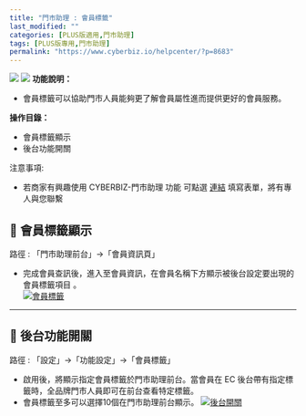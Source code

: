 ```yaml
---
title: "門市助理 : 會員標籤"
last_modified: ""
categories: [PLUS版適用,門市助理]
tags: [PLUS版專用,門市助理]
permalink: "https://www.cyberbiz.io/helpcenter/?p=8683"
---
```


![](https://www.cyberbiz.io/support/wp-content/uploads/門市助理.png)
![](https://www.cyberbiz.io/helpcenter/wp-content/uploads/PLUS版3.png)
**功能說明：**  

* 會員標籤可以協助門市人員能夠更了解會員屬性進而提供更好的會員服務。

**操作目錄：**

* 會員標籤顯示
* 後台功能開關

注意事項:  

* 若商家有興趣使用 CYBERBIZ-門市助理 功能 可點選 [連結](https://docs.google.com/forms/d/e/1FAIpQLScAzqU3OckpsS-XBy3yvioKksDBazronFTuEl_RBonxCATHaQ/viewform) 填寫表單，將有專人與您聯繫

## 📌 會員標籤顯示


路徑 :  「門市助理前台」→「會員資訊頁」  


* 完成會員查訊後，進入至會員資訊，在會員名稱下方顯示被後台設定要出現的會員標籤項目 。  
[![會員標籤](https://www.cyberbiz.io/support/wp-content/uploads/門市助理-會員標籤01.png)](https://www.cyberbiz.io/support/wp-content/uploads/門市助理-會員標籤01.png)



* * *

## 📌 後台功能開關


路徑 : 「設定」→「功能設定」→「會員標籤」  


* 啟用後，將顯示指定會員標籤於門市助理前台。當會員在 EC 後台帶有指定標籤時，全品牌門市人員即可在前台查看特定標籤。
* 會員標籤至多可以選擇10個在門市助理前台顯示。
[![後台開關](https://www.cyberbiz.io/support/wp-content/uploads/門市助理-會員標籤02.png)](https://www.cyberbiz.io/support/wp-content/uploads/門市助理-會員標籤02.png)  

